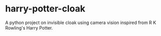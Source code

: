 # harry-potter-cloak
A python project on invisible cloak using camera vision inspired from R K Rowling's Harry Potter.
